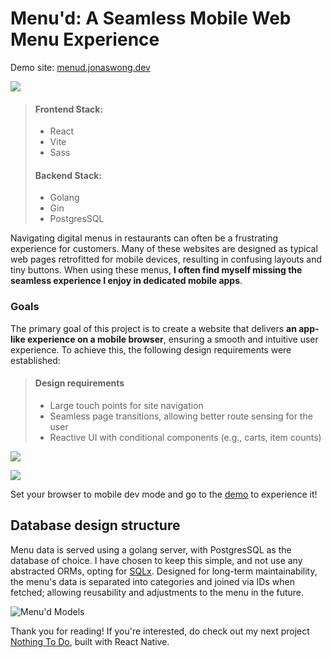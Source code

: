 # Menu'd: A Seamless Mobile Web Menu Experience

Demo site: [menud.jonaswong.dev](https://menud.jonaswong.dev)

![](https://res.cloudinary.com/ds1s8ilcc/image/upload/v1709716896/Devsite/menu-d/Menud-main_er3jpg.png)

> #### Frontend Stack:
>
> - React
> - Vite
> - Sass
>
> #### Backend Stack:
>
> - Golang
> - Gin
> - PostgresSQL

Navigating digital menus in restaurants can often be a frustrating experience for customers. Many of these websites are designed as typical web pages retrofitted for mobile devices, resulting in confusing layouts and tiny buttons. When using these menus, **I often find myself missing the seamless experience I enjoy in dedicated mobile apps**.

### Goals

The primary goal of this project is to create a website that delivers **an app-like experience on a mobile browser**, ensuring a smooth and intuitive user experience. To achieve this, the following design requirements were established:

> #### Design requirements
>
> - Large touch points for site navigation
> - Seamless page transitions, allowing better route sensing for the user
> - Reactive UI with conditional components (e.g., carts, item counts)

![](https://res.cloudinary.com/ds1s8ilcc/image/upload/v1709717699/Devsite/menu-d/Menud-UIs_oleoer.png)

![](https://res.cloudinary.com/ds1s8ilcc/image/upload/v1709713276/Devsite/menu-d/menud-comp2_dbmopr.gif)

Set your browser to mobile dev mode and go to the [demo](https://menud.jonaswong.dev) to experience it!

## Database design structure

Menu data is served using a golang server, with PostgresSQL as the database of choice. I have chosen to keep this simple, and not use any abstracted ORMs, opting for [SQLx](https://github.com/launchbadge/sqlx#). Designed for long-term maintainability, the menu's data is separated into categories and joined via IDs when fetched; allowing reusability and adjustments to the menu in the future.

![Menu'd Models](https://res.cloudinary.com/ds1s8ilcc/image/upload/v1706846307/Devsite/menu-d/menud-models_mo73h7.png)

Thank you for reading! If you're interested, do check out my next project [Nothing To Do](https://github.com/jns-w/nothing), built with React Native.
